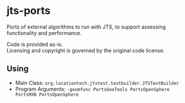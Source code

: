 # jts-ports
Ports of external algorithms to run with JTS,
to support assessing functionality and performance.

Code is provided as-is.  
Licensing and copyright is governed by the original code license.

## Using

* Main Class: `org.locationtech.jtstest.testbuilder.JTSTestBuilder`
* Program Arguments: `-geomfunc PortsGeoTools PortsOpenSphere PortsMXB PortsOpenSphere`

